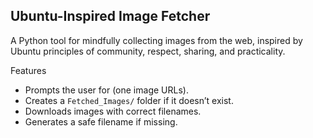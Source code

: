 ## Ubuntu-Inspired Image Fetcher

A Python tool for mindfully collecting images from the web, inspired by Ubuntu principles of community, respect, sharing, and practicality.


 Features
- Prompts the user for (one  image URLs).
- Creates a `Fetched_Images/` folder if it doesn’t exist.
- Downloads images with correct filenames.
- Generates a safe filename if missing.


